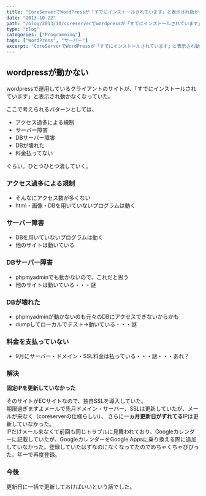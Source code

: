 ```yaml
---
title: "CoreServerでWordPressが「すでにインストールされています」と表示され動かない場合"
date: "2013-10-22"
path: "/blog/2013/10/coreserverでwordpressが「すでにインストールされています」と/"
type: "blog"
categories: ["Programming"]
tags: ["WordPress", "サーバー"] 
excerpt: "CoreServerでWordPressが「すでにインストールされています」と表示され動かない場合の解決方法"
---
```

## wordpressが動かない

wordpressで運用しているクライアントのサイトが、「すでにインストールされています」と表示され動かなくなっていた。

ここで考えられるパターンとしては、

- アクセス過多による規制
- サーバー障害
- DBサーバー障害
- DBが壊れた
- 料金払ってない

ぐらい。ひとつひとつ潰していく。

### アクセス過多による規制

- そんなにアクセス数が多くない
- html・画像・DBを用いていないプログラムは動く

### サーバー障害

- DBを用いていないプログラムは動く
- 他のサイトは動いている

### DBサーバー障害

- phpmyadminでも動かないので、これだと思う
- 他のサイトは動いている・・・謎

### DBが壊れた

- phpmyadminが動かないのも元々のDBにアクセスできないからかも
- dumpしてローカルでテスト→動いている・・・謎

### 料金を支払っていない

- 9月にサーバー・ドメイン・SSL料金は払っている・・・謎・・・あれ？

### 解決

**固定IPを更新していなかった**

そのサイトがECサイトなので、独自SSLを導入していた。  
 期限過ぎますよメールで先月ドメイン・サーバー、SSLは更新していたが、メールが来なく（coreserverの仕様らしい）、 さらに**一ヵ月更新日がずれてる**IPは更新していなかった。  
 IPだけメール来なくて前回も同じトラブルに見舞われており、Googleカレンダーに記載していたが、GoogleカレンダーをGoogle Appsに乗り換える際に追加していなかった。登録していたはずなのになくなってたのでめちゃくちゃびびった。年一で再度登録。

### 今後

更新日に一括で更新しておけばいいという話でした。
